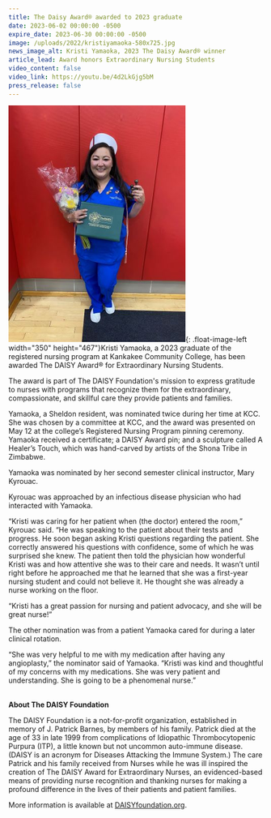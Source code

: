 ```yaml
---
title: The Daisy Award® awarded to 2023 graduate
date: 2023-06-02 00:00:00 -0500
expire_date: 2023-06-30 00:00:00 -0500
image: /uploads/2022/kristiyamaoka-580x725.jpg
news_image_alt: Kristi Yamaoka, 2023 The Daisy Award® winner
article_lead: Award honors Extraordinary Nursing Students
video_content: false
video_link: https://youtu.be/4d2LkGjg5bM
press_release: false
---
```

![](/uploads/2022/kristiyamaoka-350x467.jpg){: .float-image-left width="350" height="467"}Kristi Yamaoka, a 2023 graduate of the registered nursing program at Kankakee Community College, has been awarded The DAISY Award® for Extraordinary Nursing Students.

The award is part of The DAISY Foundation's mission to express gratitude to nurses with programs that recognize them for the extraordinary, compassionate, and skillful care they provide patients and families.

Yamaoka, a Sheldon resident, was nominated twice during her time at KCC. She was chosen by a committee at KCC, and the award was presented on May 12 at the college’s Registered Nursing Program pinning ceremony. Yamaoka received a certificate; a DAISY Award pin; and a sculpture called A Healer’s Touch, which was hand-carved by artists of the Shona Tribe in Zimbabwe.

Yamaoka was nominated by her second semester clinical instructor, Mary Kyrouac.

Kyrouac was approached by an infectious disease physician who had interacted with Yamaoka.

“Kristi was caring for her patient when (the doctor) entered the room,” Kyrouac said. “He was speaking to the patient about their tests and progress. He soon began asking Kristi questions regarding the patient. She correctly answered his questions with confidence, some of which he was surprised she knew. The patient then told the physician how wonderful Kristi was and how attentive she was to their care and needs. It wasn’t until right before he approached me that he learned that she was a first-year nursing student and could not believe it. He thought she was already a nurse working on the floor.

“Kristi has a great passion for nursing and patient advocacy, and she will be great nurse!”

The other nomination was from a patient Yamaoka cared for during a later clinical rotation.

“She was very helpful to me with my medication after having any angioplasty,” the nominator said of Yamaoka. “Kristi was kind and thoughtful of my concerns with my medications. She was very patient and understanding. She is going to be a phenomenal nurse.”

<br>**About The DAISY Foundation**

The DAISY Foundation is a not-for-profit organization, established in memory of J. Patrick Barnes, by members of his family. Patrick died at the age of 33 in late 1999 from complications of Idiopathic Thrombocytopenic Purpura (ITP), a little known but not uncommon auto-immune disease. (DAISY is an acronym for Diseases Attacking the Immune System.) The care Patrick and his family received from Nurses while he was ill inspired the creation of The DAISY Award for Extraordinary Nurses, an evidenced-based means of providing nurse recognition and thanking nurses for making a profound difference in the lives of their patients and patient families.

More information is available at [DAISYfoundation.org](http://DAISYfoundation.org).